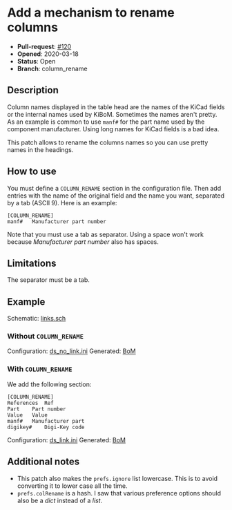 # Add a mechanism to rename columns

- **Pull-request**: [#120](https://github.com/SchrodingersGat/KiBoM/pull/120)
- **Opened**: 2020-03-18
- **Status**: Open
- **Branch**: column_rename

## Description

Column names displayed in the table head are the names of the KiCad fields or the internal names used by KiBoM.
Sometimes the names aren't pretty. As an example is common to use `manf#` for the part name used by the component manufacturer.
Using long names for KiCad fields is a bad idea.

This patch allows to rename the columns names so you can use pretty names in the headings.

## How to use

You must define a `COLUMN_RENAME` section in the configuration file.
Then add entries with the name of the original field and the name you want, separated by a tab (ASCII 9).
Here is an example:

```
[COLUMN_RENAME]
manf#	Manufacturer part number
```

Note that you must use a tab as separator. Using a space won't work because *Manufacturer part number* also has spaces.

## Limitations

The separator must be a tab.

## Example

Schematic: [links.sch](../../tests/input_samples/links.sch)

### Without `COLUMN_RENAME`

Configuration: [ds_no_link.ini](examples/col_no_rename.ini)
Generated: [BoM](https://htmlpreview.github.io/?https://github.com/INTI-CMNB/KiBoM/blob/master/doc/Fork_PRs/examples/col_no_rename.html)

### With `COLUMN_RENAME`

We add the following section:

```
[COLUMN_RENAME]
References	Ref
Part	Part number
Value	Value
manf#	Manufacturer part
digikey#	Digi-Key code
```

Configuration: [ds_link.ini](examples/col_rename.ini)
Generated: [BoM](https://htmlpreview.github.io/?https://github.com/INTI-CMNB/KiBoM/blob/master/doc/Fork_PRs/examples/col_rename.html)

## Additional notes

- This patch also makes the `prefs.ignore` list lowercase.
  This is to avoid converting it to lower case all the time.
- `prefs.colRename` is a hash. I saw that various preference options should also be a *dict* instead of a *list*.

